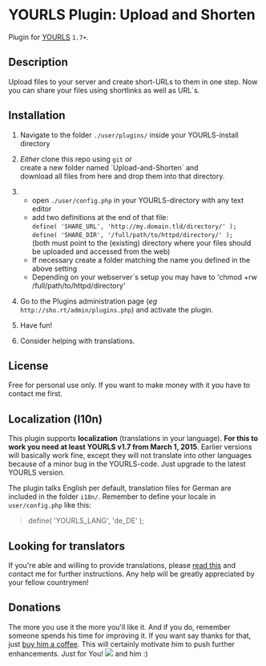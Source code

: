 YOURLS Plugin: Upload and Shorten
=================================

Plugin for [YOURLS](http://yourls.org) `1.7+`.

Description
-----------
Upload files to your server and create short-URLs to them in one step. Now you can share your files using shortlinks as well as URL´s. 

Installation
------------
1. Navigate to the folder `./user/plugins/` inside your YOURLS-install directory

2. *Either* clone this repo using `git` *or*  
  create a new folder named ´Upload-and-Shorten´ and  
  download all files from here and drop them into that directory. 

3. * open `./user/config.php` in your YOURLS-directory with any text editor
   * add two definitions at the end of that file:  
   `define( 'SHARE_URL', 'http://my.domain.tld/directory/' );`  
   `define( 'SHARE_DIR', '/full/path/to/httpd/directory/' );`  
   (both must point to the (existing) directory where your files should be uploaded and accessed from the web)
   * If necessary create a folder matching the name you defined in the above setting 
   * Depending on your webserver´s setup you may have to 'chmod +rw /full/path/to/httpd/directory' 

4. Go to the Plugins administration page (*eg* `http://sho.rt/admin/plugins.php`) and activate the plugin.

5. Have fun!

6. Consider helping with translations.

License
-------
Free for personal use only. 
If you want to make money with it you have to contact me first.

Localization (l10n)
--------------------
This plugin supports **localization** (translations in your language). 
**For this to work you need at least YOURLS v1.7 from March 1, 2015**. Earlier versions will basically work fine, except they will not translate into other languages because of a minor bug in the YOURLS-code. Just upgrade to the latest YOURLS version. 

The plugin talks English per default, translation files for German are included in the folder `i18n/`. Remember to define your locale in `user/config.php` like this:
> define( 'YOURLS_LANG', 'de_DE' ); 

Looking for translators
-----------------------
If you're able and willing to provide translations, please [read this](http://blog.yourls.org/2013/02/workshop-how-to-create-your-own-translation-file-for-yourls/) and contact me for further instructions. Any help will be greatly appreciated by your fellow countrymen!

Donations
---------
The more you use it the more you'll like it. And if you do, remember someone spends his time for improving it. If you want say thanks for that, just [buy him a coffee](https://fredls.net/donate). This will certainly motivate him to push further enhancements. 
Just for You!  ![](https://fredls.net/lTh0sqmQ) and him :)
